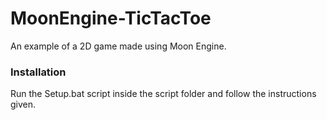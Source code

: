 # MoonEngine-TicTacToe
An example of a 2D game made using Moon Engine.

### Installation
Run the Setup.bat script inside the script folder and follow the instructions given.
